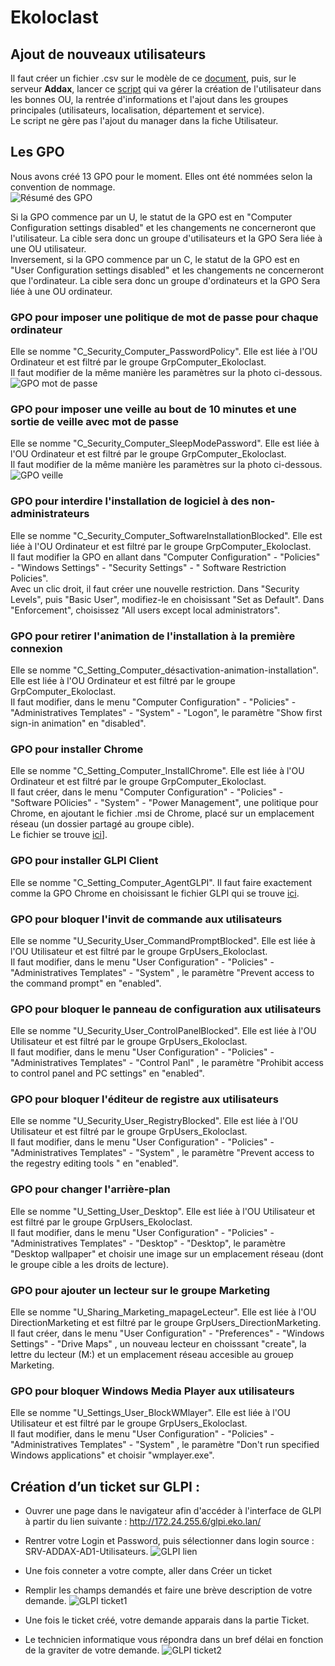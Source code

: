 # Ekoloclast

## Ajout de nouveaux utilisateurs
Il faut créer un fichier .csv sur le modèle de ce [document](Ressources/S03_ListeEmployes.csv), puis, sur le serveur **Addax**, lancer ce [script](Ressources/S03_CreationUtilisateurs.ps1) qui va gérer la création de l'utilisateur dans les bonnes OU, la rentrée d'informations et l'ajout dans les groupes principales (utilisateurs, localisation, département et service).  
Le script ne gère pas l'ajout du manager dans la fiche Utilisateur.


## Les GPO
Nous avons créé 13 GPO pour le moment. Elles ont été nommées selon la convention de nommage.  
![Résumé des GPO](/Ressources/S03_RésuméGPO.png)  

Si la GPO commence par un U, le statut de la GPO est en "Computer Configuration settings disabled" et les changements ne concerneront que l'utilisateur. La cible sera donc un groupe d'utilisateurs et la GPO Sera liée à une OU utilisateur.  
Inversement, si la GPO commence par un C, le statut de la GPO est en "User Configuration settings disabled" et les changements ne concerneront que l'ordinateur. La cible sera donc un groupe d'ordinateurs et la GPO Sera liée à une OU ordinateur.  

### GPO pour imposer une politique de mot de passe pour chaque ordinateur
Elle se nomme "C_Security_Computer_PasswordPolicy". Elle est liée à l'OU Ordinateur et est filtré par le groupe GrpComputer_Ekoloclast.  
Il faut modifier de la même manière les paramètres sur la photo ci-dessous.
![GPO mot de passe](/Ressources/S03_GPOPassword.png)  

### GPO pour imposer une veille au bout de 10 minutes et une sortie de veille avec mot de passe
Elle se nomme "C_Security_Computer_SleepModePassword". Elle est liée à l'OU Ordinateur et est filtré par le groupe GrpComputer_Ekoloclast.  
Il faut modifier de la même manière les paramètres sur la photo ci-dessous.
![GPO veille](/Ressources/S03_GPOVeille.png)  

### GPO pour interdire l'installation de logiciel à des non-administrateurs
Elle se nomme "C_Security_Computer_SoftwareInstallationBlocked". Elle est liée à l'OU Ordinateur et est filtré par le groupe GrpComputer_Ekoloclast.  
Il faut modifier la GPO en allant dans "Computer Configuration" - "Policies" - "Windows Settings" - "Security Settings" - " Software Restriction Policies".  
Avec un clic droit, il faut créer une nouvelle restriction. 
Dans "Security Levels", puis "Basic User", modifiez-le en choisissant "Set as Default".
Dans "Enforcement", choisissez "All users except local administrators".

### GPO pour retirer l'animation de l'installation à la première connexion
Elle se nomme "C_Setting_Computer_désactivation-animation-installation". Elle est liée à l'OU Ordinateur et est filtré par le groupe GrpComputer_Ekoloclast.  
Il faut modifier, dans le menu "Computer Configuration" - "Policies" - "Administratives Templates" - "System" - "Logon", le paramètre "Show first sign-in animation" en "disabled".  

### GPO pour installer Chrome
Elle se nomme "C_Setting_Computer_InstallChrome". Elle est liée à l'OU Ordinateur et est filtré par le groupe GrpComputer_Ekoloclast.  
Il faut créer, dans le menu "Computer Configuration" - "Policies" - "Software POlicies" - "System" - "Power Management", une politique pour Chrome, en ajoutant le fichier .msi de Chrome, placé sur un emplacement réseau (un dossier partagé au groupe cible).  
Le fichier se trouve [ici](https://chromeenterprise.google/intl/fr_fr/download/?utm_source=adwords&utm_medium=cpc&utm_campaign=2024-H2-chromebrowser-paidmed-paiddisplay-other-chromebrowserent&utm_term=downloadnow-chrome-browser-enterprise-download&utm_content=GCOB&brand=GCOB&gad_source=1&gclid=Cj0KCQiAu8W6BhC-ARIsACEQoDBWm9X5zlpeRWxJEWhO6EB5pybTsdhdNJ9luNb3f8EoTrZezfh66ikaAqa2EALw_wcB&gclsrc=aw.ds#windows-tab)].  

### GPO pour installer GLPI Client
Elle se nomme "C_Setting_Computer_AgentGLPI". Il faut faire exactement comme la GPO Chrome en choisissant le fichier GLPI qui se trouve [ici](https://github.com/glpi-project/glpi-agent/releases/tag/1.7).  

### GPO pour bloquer l'invit de commande aux utilisateurs
Elle se nomme "U_Security_User_CommandPromptBlocked". Elle est liée à l'OU Utilisateur et est filtré par le groupe GrpUsers_Ekoloclast.  
Il faut modifier, dans le menu "User Configuration" - "Policies" - "Administratives Templates" - "System" , le paramètre "Prevent access to the command prompt" en "enabled".  

### GPO pour bloquer le panneau de configuration aux utilisateurs
Elle se nomme "U_Security_User_ControlPanelBlocked". Elle est liée à l'OU Utilisateur et est filtré par le groupe GrpUsers_Ekoloclast.  
Il faut modifier, dans le menu "User Configuration" - "Policies" - "Administratives Templates" - "Control Panl" , le paramètre "Prohibit access to control panel and PC settings" en "enabled".  

### GPO pour bloquer l'éditeur de registre aux utilisateurs
Elle se nomme "U_Security_User_RegistryBlocked". Elle est liée à l'OU Utilisateur et est filtré par le groupe GrpUsers_Ekoloclast.  
Il faut modifier, dans le menu "User Configuration" - "Policies" - "Administratives Templates" - "System" , le paramètre "Prevent access to the regestry editing tools " en "enabled".  

### GPO pour changer l'arrière-plan
Elle se nomme "U_Setting_User_Desktop". Elle est liée à l'OU Utilisateur et est filtré par le groupe GrpUsers_Ekoloclast.  
Il faut modifier, dans le menu "User Configuration" - "Policies" - "Administratives Templates" - "Desktop" - "Desktop", le paramètre "Desktop wallpaper" et choisir une image sur un emplacement réseau (dont le groupe cible a les droits de lecture).    

### GPO pour ajouter un lecteur sur le groupe Marketing
Elle se nomme "U_Sharing_Marketing_mapageLecteur". Elle est liée à l'OU DirectionMarketing et est filtré par le groupe GrpUsers_DirectionMarketing.  
Il faut créer, dans le menu "User Configuration" - "Preferences" - "Windows Settings" - "Drive Maps" , un nouveau lecteur en choisssant "create", la lettre du lecteur (M:\) et un emplacement réseau accesible au grouep Marketing.  

### GPO pour bloquer Windows Media Player aux utilisateurs
Elle se nomme "U_Settings_User_BlockWMlayer". Elle est liée à l'OU Utilisateur et est filtré par le groupe GrpUsers_Ekoloclast.  
Il faut modifier, dans le menu "User Configuration" - "Policies" - "Administratives Templates" - "System" , le paramètre "Don't run specified Windows applications" et choisir "wmplayer.exe".  

## Création d’un ticket sur GLPI :
- Ouvrer une page dans le navigateur afin d'accéder à l'interface de  GLPI à partir du lien suivante : http://172.24.255.6/glpi.eko.lan/
- Rentrer votre Login et Password, puis sélectionner dans login source : SRV-ADDAX-AD1-Utilisateurs.
![GLPI lien](/Ressources/S03_GlpiLienClient.png)

- Une fois conneter a votre compte, aller dans Créer un ticket
- Remplir les champs demandés et faire une brève description de votre demande.
![GLPI ticket1](/Ressources/S03_GlpiCréationTicket.png)

- Une fois le ticket créé, votre demande apparais dans la partie Ticket.
- Le technicien informatique vous répondra dans un bref délai en fonction de la graviter de votre demande.
![GLPI ticket2](/Ressources/S03_GlpiTicketEnvoyer.png)
